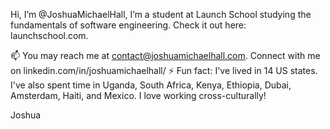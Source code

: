 Hi, I’m @JoshuaMichaelHall,
I’m a student at Launch School studying the fundamentals of software engineering. Check it out here: launchschool.com.

📫 You may reach me at contact@joshuamichaelhall.com. Connect with me on linkedin.com/in/joshuamichaelhall/
⚡ Fun fact: I've lived in 14 US states. I've also spent time in Uganda, South Africa, Kenya, Ethiopia, Dubai, Amsterdam, Haiti, and Mexico. I love working cross-culturally!

Joshua
